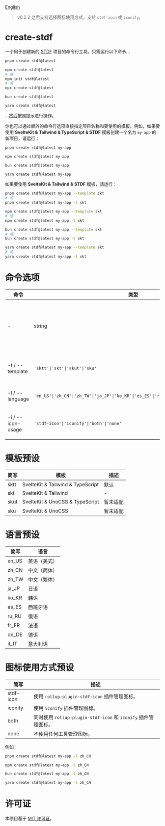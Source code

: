 [English](https://github.com/any-tdf/stdf/blob/main/packages/create-stdf/README.md)

> v0.2.2 之后支持选择图标使用方式，支持 `stdf-icon` 或 `iconify`。

# create-stdf

一个用于创建新的 [STDF](https://stdf.design) 项目的命令行工具。只需运行以下命令...

<!-- :::code-groups -->
<!-- pnpm -->
```sh
pnpm create stdf@latest
```
<!-- :: -->
<!-- npm -->
```sh
npm create stdf@latest
# 或
npm init stdf@latest
# 或
npx create-stdf@latest
```
<!-- :: -->
<!-- bun -->
```sh
bun create stdf@latest
```
<!-- :: -->
<!-- yarn -->
```sh
yarn create stdf@latest
```
<!-- ::: -->

...然后按照提示进行操作。

你也可以通过额外的命令行选项直接指定项目名称和要使用的模板。例如，如果要使用 **SvelteKit & Tailwind & TypeScript & STDF** 模板创建一个名为 `my-app` 的新项目，请运行：

<!-- :::code-groups -->
<!-- pnpm -->
```sh
pnpm create stdf@latest my-app
```
<!-- :: -->
<!-- npm -->
```sh
npm create stdf@latest my-app
```
<!-- :: -->
<!-- bun -->
```sh
bun create stdf@latest my-app
```
<!-- :: -->
<!-- yarn -->
```sh
yarn create stdf@latest my-app
```
<!-- ::: -->

如果要使用 **SvelteKit & Tailwind & STDF** 模板，请运行：

<!-- :::code-groups -->
<!-- pnpm -->
```sh
pnpm create stdf@latest my-app --template skt
# 或
pnpm create stdf@latest my-app -t skt
```
<!-- :: -->
<!-- npm -->
```sh
npm create stdf@latest my-app --template skt
# 或
npm create stdf@latest my-app -t skt
```
<!-- :: -->
<!-- bun -->
```sh
bun create stdf@latest my-app --template skt
# 或
bun create stdf@latest my-app -t skt
```
<!-- :: -->
<!-- yarn -->
```sh
yarn create stdf@latest my-app --template skt
# 或
yarn create stdf@latest my-app -t skt
```
<!-- ::: -->

# 命令选项

| 命令              | 类型                                                                                       | 默认          | 描述                     |
| ----------------- | ------------------------------------------------------------------------------------------ | ------------- | ------------------------ |
| -                 | string                                                                                     | -             | 项目名称，可以直接输入。 |
| -t / --template   | `'sktt'\|'skt'\|'skut'\|'sku'`                                                             | `'sktt'`      | 要使用的模板。           |
| -l / --language   | `'en_US'\|'zh_CN'\|'zh_TW'\|'ja_JP'\|'ko_KR'\|'es_ES'\|'ru_RU'\|'fr_FR'\|'de_DE'\|'it_IT'` | `'en_US'`     | 提示语言。               |
| -i / --icon-usage | `'stdf-icon'\|'iconify'\|'both'\|'none'`                                                   | `'stdf-icon'` | 图标使用方式。           |

# 模板预设

| 简写 | 模板                              | 描述     |
| ---- | --------------------------------- | -------- |
| sktt | SvelteKit & Tailwind & TypeScript | 默认     |
| skt  | SvelteKit & Tailwind              | -        |
| skut | SvelteKit & UnoCSS & TypeScript   | 暂未适配 |
| sku  | SvelteKit & UnoCSS                | 暂未适配 |

# 语言预设

| 简写  | 语言         |
| ----- | ------------ |
| en_US | 英语（美式） |
| zh_CN | 中文（简体） |
| zh_TW | 中文（繁体） |
| ja_JP | 日语         |
| ko_KR | 韩语         |
| es_ES | 西班牙语     |
| ru_RU | 俄语         |
| fr_FR | 法语         |
| de_DE | 德语         |
| it_IT | 意大利语     |

# 图标使用方式预设

| 简写      | 描述                                                           |
| --------- | -------------------------------------------------------------- |
| stdf-icon | 使用 `rollup-plugin-stdf-icon` 插件管理图标。                  |
| iconify   | 使用 `iconify` 插件管理图标。                                  |
| both      | 同时使用 `rollup-plugin-stdf-icon` 和 `iconify` 插件管理图标。 |
| none      | 不使用任何工具管理图标。                                       |

例如：

<!-- :::code-groups -->
<!-- pnpm -->
```sh
pnpm create stdf@latest my-app -l zh_CN
```
<!-- :: -->
<!-- npm -->
```sh
npm create stdf@latest my-app -l zh_CN
```
<!-- :: -->
<!-- bun -->
```sh
bun create stdf@latest my-app -l zh_CN
```
<!-- :: -->
<!-- yarn -->
```sh
yarn create stdf@latest my-app -l zh_CN
```
<!-- ::: -->

# 许可证

本项目基于 [MIT 许可证](https://github.com/any-tdf/stdf/blob/main/LICENSE)。
